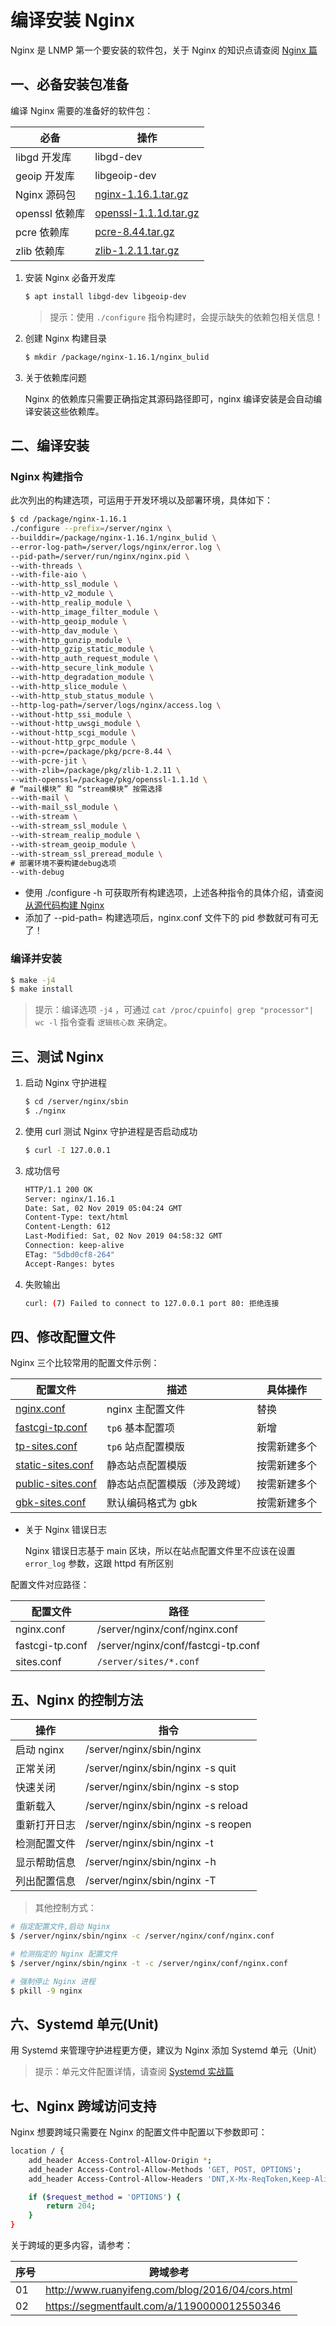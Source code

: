 # 编译安装 Nginx

Nginx 是 LNMP 第一个要安装的软件包，关于 Nginx 的知识点请查阅 [Nginx 篇](./../../Nginx/README.md)

## 一、必备安装包准备

编译 Nginx 需要的准备好的软件包：

| 必备           | 操作                                                     |
| -------------- | -------------------------------------------------------- |
| libgd 开发库   | libgd-dev                                                |
| geoip 开发库   | libgeoip-dev                                             |
| Nginx 源码包   | [nginx-1.16.1.tar.gz](http://nginx.org/en/download.html) |
| openssl 依赖库 | [openssl-1.1.1d.tar.gz](https://www.openssl.org/source/) |
| pcre 依赖库    | [pcre-8.44.tar.gz](ftp://ftp.pcre.org/pub/pcre/)         |
| zlib 依赖库    | [zlib-1.2.11.tar.gz](http://zlib.net/zlib-1.2.11.tar.gz) |

1. 安装 Nginx 必备开发库

   ```sh
   $ apt install libgd-dev libgeoip-dev
   ```

   > 提示：使用 `./configure` 指令构建时，会提示缺失的依赖包相关信息！

2. 创建 Nginx 构建目录

   ```sh
   $ mkdir /package/nginx-1.16.1/nginx_bulid
   ```

3. 关于依赖库问题

   Nginx 的依赖库只需要正确指定其源码路径即可，nginx 编译安装是会自动编译安装这些依赖库。

## 二、编译安装

### Nginx 构建指令

此次列出的构建选项，可运用于开发环境以及部署环境，具体如下：

```sh
$ cd /package/nginx-1.16.1
./configure --prefix=/server/nginx \
--builddir=/package/nginx-1.16.1/nginx_bulid \
--error-log-path=/server/logs/nginx/error.log \
--pid-path=/server/run/nginx/nginx.pid \
--with-threads \
--with-file-aio \
--with-http_ssl_module \
--with-http_v2_module \
--with-http_realip_module \
--with-http_image_filter_module \
--with-http_geoip_module \
--with-http_dav_module \
--with-http_gunzip_module \
--with-http_gzip_static_module \
--with-http_auth_request_module \
--with-http_secure_link_module \
--with-http_degradation_module \
--with-http_slice_module \
--with-http_stub_status_module \
--http-log-path=/server/logs/nginx/access.log \
--without-http_ssi_module \
--without-http_uwsgi_module \
--without-http_scgi_module \
--without-http_grpc_module \
--with-pcre=/package/pkg/pcre-8.44 \
--with-pcre-jit \
--with-zlib=/package/pkg/zlib-1.2.11 \
--with-openssl=/package/pkg/openssl-1.1.1d \
# “mail模块” 和 “stream模块” 按需选择
--with-mail \
--with-mail_ssl_module \
--with-stream \
--with-stream_ssl_module \
--with-stream_realip_module \
--with-stream_geoip_module \
--with-stream_ssl_preread_module \
# 部署环境不要构建debug选项
--with-debug
```

- 使用 ./configure -h 可获取所有构建选项，上述各种指令的具体介绍，请查阅 [从源代码构建 Nginx](./../../Nginx/01-从源代码构建nginx.md)
- 添加了 --pid-path= 构建选项后，nginx.conf 文件下的 pid 参数就可有可无了！

### 编译并安装

```sh
$ make -j4
$ make install
```

> 提示：编译选项 `-j4` ，可通过 `cat /proc/cpuinfo| grep "processor"| wc -l` 指令查看 `逻辑核心数` 来确定。

## 三、测试 Nginx

1. 启动 Nginx 守护进程

   ```sh
   $ cd /server/nginx/sbin
   $ ./nginx
   ```

2. 使用 curl 测试 Nginx 守护进程是否启动成功

   ```sh
   $ curl -I 127.0.0.1
   ```

3. 成功信号

   ```sh
   HTTP/1.1 200 OK
   Server: nginx/1.16.1
   Date: Sat, 02 Nov 2019 05:04:24 GMT
   Content-Type: text/html
   Content-Length: 612
   Last-Modified: Sat, 02 Nov 2019 04:58:32 GMT
   Connection: keep-alive
   ETag: "5dbd0cf8-264"
   Accept-Ranges: bytes
   ```

4. 失败输出

   ```sh
   curl: (7) Failed to connect to 127.0.0.1 port 80: 拒绝连接
   ```

## 四、修改配置文件

Nginx 三个比较常用的配置文件示例：

| 配置文件                                              | 描述                         | 具体操作     |
| ----------------------------------------------------- | ---------------------------- | ------------ |
| [nginx.conf](./source/nginx/nginx.conf)               | nginx 主配置文件             | 替换         |
| [fastcgi-tp.conf](./source/nginx/fastcgi-tp.conf)     | `tp6` 基本配置项             | 新增         |
| [tp-sites.conf](./source/nginx/tp-sites.conf)         | `tp6` 站点配置模版           | 按需新建多个 |
| [static-sites.conf](./source/nginx/static-sites.conf) | 静态站点配置模版             | 按需新建多个 |
| [public-sites.conf](./source/nginx/public-sites.conf) | 静态站点配置模版（涉及跨域） | 按需新建多个 |
| [gbk-sites.conf](./source/nginx/gbk-sites.conf)       | 默认编码格式为 gbk           | 按需新建多个 |

- 关于 Nginx 错误日志

  Nginx 错误日志基于 main 区块，所以在站点配置文件里不应该在设置 `error_log` 参数，这跟 httpd 有所区别

配置文件对应路径：

| 配置文件        | 路径                               |
| --------------- | ---------------------------------- |
| nginx.conf      | /server/nginx/conf/nginx.conf      |
| fastcgi-tp.conf | /server/nginx/conf/fastcgi-tp.conf |
| sites.conf      | `/server/sites/*.conf`             |

## 五、Nginx 的控制方法

| 操作         | 指令                               |
| ------------ | ---------------------------------- |
| 启动 nginx   | /server/nginx/sbin/nginx           |
| 正常关闭     | /server/nginx/sbin/nginx -s quit   |
| 快速关闭     | /server/nginx/sbin/nginx -s stop   |
| 重新载入     | /server/nginx/sbin/nginx -s reload |
| 重新打开日志 | /server/nginx/sbin/nginx -s reopen |
| 检测配置文件 | /server/nginx/sbin/nginx -t        |
| 显示帮助信息 | /server/nginx/sbin/nginx -h        |
| 列出配置信息 | /server/nginx/sbin/nginx -T        |

> 其他控制方式：

```sh
# 指定配置文件,启动 Nginx
$ /server/nginx/sbin/nginx -c /server/nginx/conf/nginx.conf

# 检测指定的 Nginx 配置文件
$ /server/nginx/sbin/nginx -t -c /server/nginx/conf/nginx.conf

# 强制停止 Nginx 进程
$ pkill -9 nginx
```

## 六、Systemd 单元(Unit)

用 Systemd 来管理守护进程更方便，建议为 Nginx 添加 Systemd 单元（Unit）

> 提示：单元文件配置详情，请查阅 [Systemd 实战篇](./../manual/06-systemd实战篇.md)

## 七、Nginx 跨域访问支持

Nginx 想要跨域只需要在 Nginx 的配置文件中配置以下参数即可：

```sh
location / {
    add_header Access-Control-Allow-Origin *;
    add_header Access-Control-Allow-Methods 'GET, POST, OPTIONS';
    add_header Access-Control-Allow-Headers 'DNT,X-Mx-ReqToken,Keep-Alive,User-Agent,X-Requested-With,If-Modified-Since,Cache-Control,Content-Type,Authorization';

    if ($request_method = 'OPTIONS') {
        return 204;
    }
}
```

关于跨域的更多内容，请参考：

| 序号 | 跨域参考                                         |
| ---- | ------------------------------------------------ |
| 01   | http://www.ruanyifeng.com/blog/2016/04/cors.html |
| 02   | https://segmentfault.com/a/1190000012550346      |
